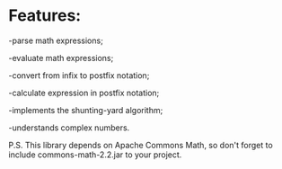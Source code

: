 Features:
=======
-parse math expressions;

-evaluate math expressions;

-convert from infix to postfix notation;

-calculate expression in postfix notation;

-implements the shunting-yard algorithm;

-understands complex numbers.


P.S. This library depends on Apache Commons Math, so don't forget to include commons-math-2.2.jar to your project.